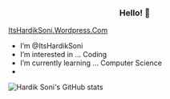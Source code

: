 <h3 align="center">Hello! 👋</h3>

<p alingn="center">
   <a href="https://itshardiksoni.wordpress.com" targate="_blank">
      ItsHardikSoni.Wordpress.Com
   </a>
   </p>
   
   
-  I’m @ItsHardikSoni
-  I’m interested in ... Coding
-  I’m currently learning ... Computer Science 
-  
![Hardik Soni's GitHub stats](https://github-readme-stats.vercel.app/api?username=ItsHardikSoni&show_icons=true&theme=radical&hide=contribs)
